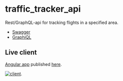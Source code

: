 # traffic_tracker_api

Rest/GraphQL-api for tracking flights in a specified area.
- [Swagger](https://traffic-tracker.herokuapp.com/swagger-ui/index.html)
- [GraphiQL](https://traffic-tracker.herokuapp.com/graphiql)

## Live client

[Angular app](https://github.com/j-o-e-d-o-e/traffic-tracker) published [here](https://j-o-e-d-o-e.github.io/traffic-tracker).

[![client](https://user-images.githubusercontent.com/26798159/65524223-bd890600-deed-11e9-8b39-dc82cec949c2.png)](https://j-o-e-d-o-e.github.io/traffic-tracker).
